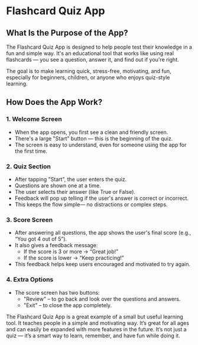 # Flashcard Quiz App

## What Is the Purpose of the App?
The Flashcard Quiz App is designed to help people test their knowledge in a fun and simple way. It's an educational tool that works like using real flashcards — you see a question, answer it, and find out if you're right.

The goal is to make learning quick, stress-free, motivating, and fun, especially for beginners, children, or anyone who enjoys quiz-style learning.

## How Does the App Work?

### 1. Welcome Screen
* When the app opens, you first see a clean and friendly screen.
* There's a large "Start" button — this is the beginning of the quiz.
* The screen is easy to understand, even for someone using the app for the first time.

### 2. Quiz Section
* After tapping "Start", the user enters the quiz.
* Questions are shown one at a time.
* The user selects their answer (like True or False).
* Feedback will pop up telling if the user's answer is correct or incorrect.
* This keeps the flow simple— no distractions or complex steps.

### 3. Score Screen
* After answering all questions, the app shows the user's final score (e.g., “You got 4 out of 5”).
* It also gives a feedback message:
    * If the score is 3 or more → “Great job!”
    * If the score is lower → “Keep practicing!”
* This feedback helps keep users encouraged and motivated to try again.

### 4. Extra Options
* The score screen has two buttons:
    * "Review" – to go back and look over the questions and answers.
    * "Exit" – to close the app completely.

The Flashcard Quiz App is a great example of a small but useful learning tool. It teaches people in a simple and motivating way. It’s great for all ages and can easily be expanded with more features in the future. It’s not just a quiz — it’s a smart way to learn, remember, and have fun while doing it.
